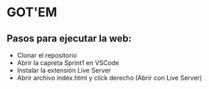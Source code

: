 # GOT'EM

## Pasos para ejecutar la web:

- Clonar el repositorio
- Abrir la capreta Sprint1 en VSCode
- Instalar la extensión Live Server
- Abrir archivo index.html y click derecho (Abrir con Live Server)
